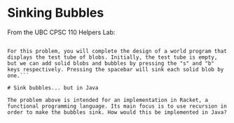 # Sinking Bubbles

From the UBC CPSC 110 Helpers Lab: 
```Consider a test tube filled with solid blobs and bubbles. Over time, the solids sink to the bottom of the test tube and as a consequence, the bubbles percolate to the top.

For this problem, you will complete the design of a world program that displays the test tube of blobs. Initially, the test tube is empty, but we can add solid blobs and bubbles by pressing the "s" and "b" keys respectively. Pressing the spacebar will sink each solid blob by one.```

# Sink bubbles... but in Java

The problem above is intended for an implementation in Racket, a functional programming language. Its main focus is to use recursion in order to make the bubbles sink. How would this be implemented in Java?